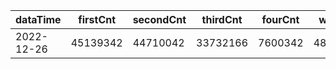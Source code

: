 |dataTime|firstCnt|secondCnt|thirdCnt|fourCnt|winCnt|vrate|wrate|
|-|-|-|-|-|-|-|-|
|2022-12-26|45139342|44710042|33732166|7600342|4875557|0%|0%|